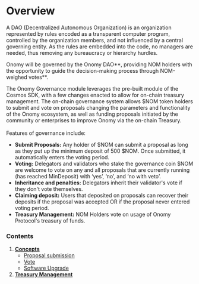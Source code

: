 # Overview

A DAO (Decentralized Autonomous Organization) is an organization represented by rules encoded as a transparent computer program, controlled by the organization members, and not influenced by a central governing entity. As the rules are embedded into the code, no managers are needed, thus removing any bureaucracy or hierarchy hurdles.

Onomy will be governed by the Onomy DAO**, providing NOM holders with the opportunity to guide the decision-making process through NOM-weighed votes**.&#x20;

The Onomy Governance module leverages the pre-built module of the Cosmos SDK, with a few changes enacted to allow for on-chain treasury management. The on-chain governance system allows $NOM token holders to submit and vote on proposals changing the parameters and functionality of the Onomy ecosystem, as well as funding proposals initiated by the community or enterprises to improve Onomy via the on-chain Treasury.\
\
Features of governance include:

* **Submit Proposals:** Any holder of $NOM can submit a proposal as long as they put up the minimum deposit of 500 $NOM. Once submitted, it automatically enters the voting period.
* **Voting:** Delegators and validators who stake the governance coin $NOM are welcome to vote on any and all proposals that are currently running (has reached MinDeposit) with ‘yes’, ‘no’, and ‘no with veto’.&#x20;
* **Inheritance and penalties:** Delegators inherit their validator's vote if they don't vote themselves.
* **Claiming deposit:** Users that deposited on proposals can recover their deposits if the proposal was accepted OR if the proposal never entered voting period.
* **Treasury Management:** NOM Holders vote on usage of Onomy Protocol's treasury of funds.

### Contents <a href="#contents" id="contents"></a>

1. ****[**Concepts**](concepts.md)****
   * [Proposal submission](concepts.md#proposal-submission)
   * [Vote](concepts.md#vote)
   * [Software Upgrade](concepts.md#software-upgrade)
2. ****[**Treasury Management**](treasury-management.md)****
